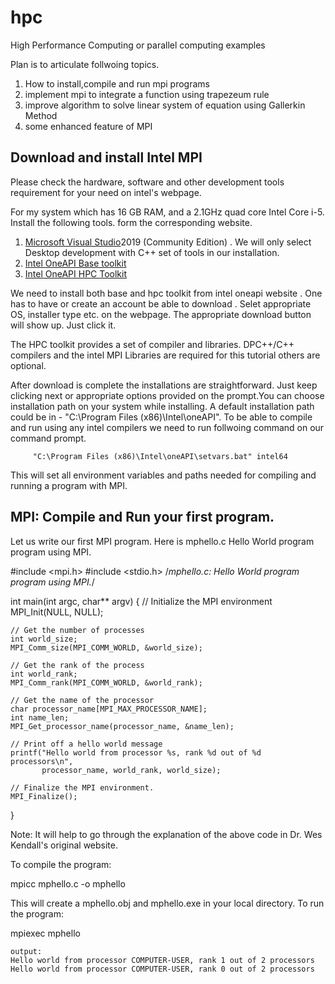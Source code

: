 # hpc
High Performance Computing or parallel computing examples

Plan is to articulate follwoing topics. 
1. How to install,compile and run mpi programs
2. implement mpi to integrate a function using trapezeum rule
3. improve algorithm to solve linear system of equation using Gallerkin Method
4. some enhanced feature of MPI

## Download and install Intel MPI

Please check the hardware, software and other development tools requirement for your need on intel's webpage.

For my system which has 16 GB RAM, and a 2.1GHz quad core Intel Core i-5. Install the following tools. form the corresponding website.
1. [Microsoft Visual Studio](https://visualstudio.microsoft.com/downloads/)2019 (Community Edition) . 
    We will only select Desktop development with C++ set of tools in our installation.
2. [Intel OneAPI Base toolkit](https://software.intel.com/content/www/us/en/develop/tools/oneapi/base-toolkit/download.html)
3. [Intel OneAPI HPC Toolkit ](https://software.intel.com/content/www/us/en/develop/tools/oneapi/hpc-toolkit/download.html)

We need to install both base and hpc toolkit from intel oneapi website . One has to have or create an account  be able to download . Selet appropriate OS, installer type etc. on the webpage. The appropriate download button will show up. Just click it.

The HPC toolkit provides a set of compiler and libraries.  DPC++/C++ compilers and the intel MPI Libraries are required for this tutorial others are optional. 

After download is complete the installations are straightforward. Just keep clicking next or appropriate options provided on the prompt.You can choose installation path on your system while installing. A default installation path could be in - "C:\Program Files (x86)\Intel\oneAPI". To be able to compile and run using any intel compilers we need to run follwoing command on our command prompt.
       
         "C:\Program Files (x86)\Intel\oneAPI\setvars.bat" intel64
         
   
This will set all environment variables and paths needed for compiling and running a program with MPI.
## MPI: Compile and Run your first program.
Let us write our first MPI program. Here is mphello.c Hello World program program using MPI.
       
#include <mpi.h>
#include <stdio.h>
/*mphello.c: Hello World program program using MPI.*/

int main(int argc, char** argv) {
    // Initialize the MPI environment
    MPI_Init(NULL, NULL);

    // Get the number of processes
    int world_size;
    MPI_Comm_size(MPI_COMM_WORLD, &world_size);

    // Get the rank of the process
    int world_rank;
    MPI_Comm_rank(MPI_COMM_WORLD, &world_rank);

    // Get the name of the processor
    char processor_name[MPI_MAX_PROCESSOR_NAME];
    int name_len;
    MPI_Get_processor_name(processor_name, &name_len);

    // Print off a hello world message
    printf("Hello world from processor %s, rank %d out of %d processors\n",
           processor_name, world_rank, world_size);

    // Finalize the MPI environment.
    MPI_Finalize();
}
       
 
Note: It will help to go through the explanation of the above code in Dr. Wes Kendall's original website. 

To compile the program:
       
mpicc mphello.c -o mphello
   
This will create a mphello.obj and mphello.exe in your local directory. To run the program:
       
mpiexec mphello         
    
    output:
    Hello world from processor COMPUTER-USER, rank 1 out of 2 processors
    Hello world from processor COMPUTER-USER, rank 0 out of 2 processors
         
   

